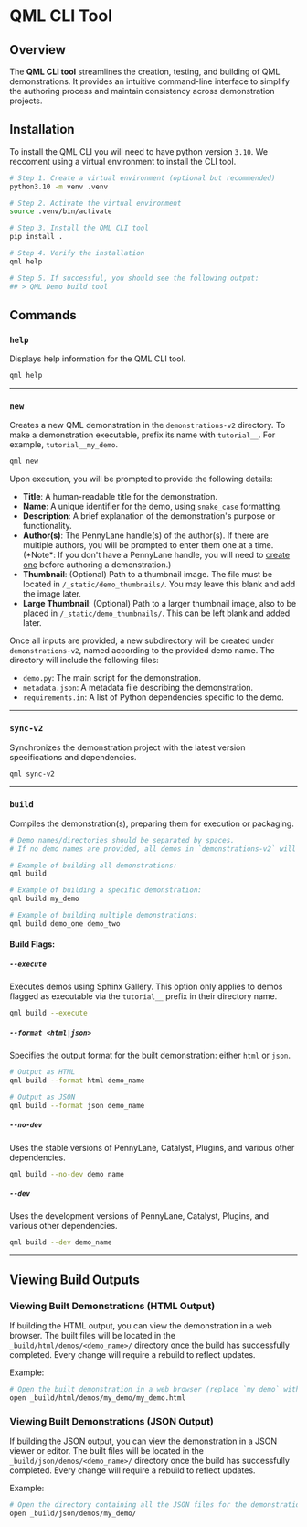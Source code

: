 # QML CLI Tool

## Overview

The **QML CLI tool** streamlines the creation, testing, and building of QML demonstrations. It provides an intuitive command-line interface to simplify the authoring process and maintain consistency across demonstration projects.

## Installation
To install the QML CLI you will need to have python version `3.10`. We reccoment using a virtual environment to install the CLI tool.

```bash
# Step 1. Create a virtual environment (optional but recommended)
python3.10 -m venv .venv

# Step 2. Activate the virtual environment
source .venv/bin/activate

# Step 3. Install the QML CLI tool
pip install .

# Step 4. Verify the installation
qml help

# Step 5. If successful, you should see the following output:
## > QML Demo build tool
```

## Commands

### `help`

Displays help information for the QML CLI tool.

```bash
qml help
```

---

### `new`

Creates a new QML demonstration in the `demonstrations-v2` directory. To make a demonstration executable, prefix its name with `tutorial__`. For example, `tutorial__my_demo`.

```bash
qml new
```

Upon execution, you will be prompted to provide the following details:

*   **Title**: A human-readable title for the demonstration.
*   **Name**: A unique identifier for the demo, using `snake_case` formatting.
*   **Description**: A brief explanation of the demonstration's purpose or functionality.
*   **Author(s)**: The PennyLane handle(s) of the author(s). If there are multiple authors, you will be prompted to enter them one at a time. (\*Note\*: If you don't have a PennyLane handle, you will need to [create one](https://auth.cloud.pennylane.ai/u/signup?state=hKFo2SBqQzM4RlJmNDJZdzNjX0UwbHpYYVU2a012eUlTWDZBd6Fur3VuaXZlcnNhbC1sb2dpbqN0aWTZIHZaVUM2TGhRNjVtM3YtWjhjWGZiaTc0T1ZqTW16ZWVGo2NpZNkgU1hka2hOc2lMVDBHZHJPVEZBUjJnSjV0cThvR1ZjZzM) before authoring a demonstration.)
*   **Thumbnail**: (Optional) Path to a thumbnail image. The file must be located in `/_static/demo_thumbnails/`. You may leave this blank and add the image later.
*   **Large Thumbnail**: (Optional) Path to a larger thumbnail image, also to be placed in `/_static/demo_thumbnails/`. This can be left blank and added later.

Once all inputs are provided, a new subdirectory will be created under `demonstrations-v2`, named according to the provided demo name. The directory will include the following files:

*   `demo.py`: The main script for the demonstration.
*   `metadata.json`: A metadata file describing the demonstration.
*   `requirements.in`: A list of Python dependencies specific to the demo.

---

### `sync-v2`

Synchronizes the demonstration project with the latest version specifications and dependencies.

```bash
qml sync-v2
```

---

### `build`

Compiles the demonstration(s), preparing them for execution or packaging.

```bash
# Demo names/directories should be separated by spaces.
# If no demo names are provided, all demos in `demonstrations-v2` will be built.

# Example of building all demonstrations:
qml build

# Example of building a specific demonstration:
qml build my_demo

# Example of building multiple demonstrations:
qml build demo_one demo_two
```

#### Build Flags:

##### `--execute`

Executes demos using Sphinx Gallery. This option only applies to demos flagged as executable via the `tutorial__` prefix in their directory name.

```bash
qml build --execute
```

##### `--format <html|json>`

Specifies the output format for the built demonstration: either `html` or `json`.

```bash
# Output as HTML
qml build --format html demo_name

# Output as JSON
qml build --format json demo_name
```

##### `--no-dev`

Uses the stable versions of PennyLane, Catalyst, Plugins, and various other dependencies.

```bash
qml build --no-dev demo_name
```

##### `--dev`

Uses the development versions of PennyLane, Catalyst, Plugins, and various other dependencies.

```bash
qml build --dev demo_name
```

---

## Viewing Build Outputs

### Viewing Built Demonstrations (HTML Output)

If building the HTML output, you can view the demonstration in a web browser. The built files will be located in the `_build/html/demos/<demo_name>/` directory once the build has successfully completed. Every change will require a rebuild to reflect updates.

Example:

```bash
# Open the built demonstration in a web browser (replace `my_demo` with your demo name)
open _build/html/demos/my_demo/my_demo.html
```

### Viewing Built Demonstrations (JSON Output)

If building the JSON output, you can view the demonstration in a JSON viewer or editor. The built files will be located in the `_build/json/demos/<demo_name>/` directory once the build has successfully completed. Every change will require a rebuild to reflect updates.

Example:

```bash
# Open the directory containing all the JSON files for the demonstration.
open _build/json/demos/my_demo/
```